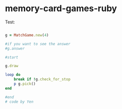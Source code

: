 # memory-card-games-ruby


Test:

```ruby

g = MatchGame.new(4)

#if you want to see the answer
#g.answer

#start

g.draw

loop do
	break if !g.check_for_stop
	p g.pick()
end

#end
# code by Yen
```

